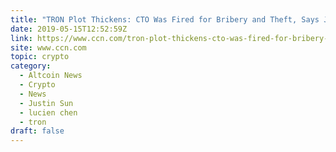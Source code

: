 ```yaml
---
title: "TRON Plot Thickens: CTO Was Fired for Bribery and Theft, Says Justin Sun"
date: 2019-05-15T12:52:59Z
link: https://www.ccn.com/tron-plot-thickens-cto-was-fired-for-bribery-and-theft-says-justin-sun?utm_medium=RSS&utm_source=hune
site: www.ccn.com
topic: crypto
category:
  - Altcoin News
  - Crypto
  - News
  - Justin Sun
  - lucien chen
  - tron
draft: false
---
```


